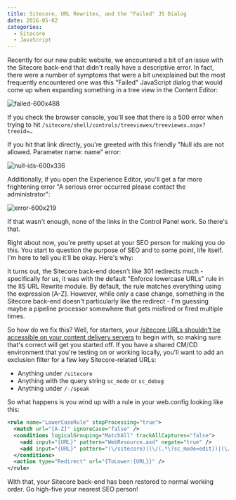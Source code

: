 ```yaml
---
title: Sitecore, URL Rewrites, and the "Failed" JS Dialog
date: 2016-05-02
categories:
  - Sitecore
  - JavaScript
---
```


Recently for our new public website, we encountered a bit of an issue with the Sitecore back-end that didn't really have a descriptive error. In fact, there were a number of symptoms that were a bit unexplained but the most frequently encountered one was this "Failed" JavaScript dialog that would come up when expanding something in a tree view in the Content Editor:

![failed-600x488](/content/images/2018/04/failed-600x488.png)

If you check the browser console, you'll see that there is a 500 error when trying to hit `/sitecore/shell/controls/treeviewex/treeviewex.aspx?treeid=…`

If you hit that link directly, you're greeted with this friendly "Null ids are not allowed. Parameter name: name" error:

![null-ids-600x336](/content/images/2018/04/null-ids-600x336.png)

Additionally, if you open the Experience Editor, you'll get a far more frightening error "A serious error occurred please contact the administrator":

![error-600x219](/content/images/2018/04/error-600x219.png)

If that wasn't enough, none of the links in the Control Panel work. So there's that.

Right about now, you're pretty upset at your SEO person for making you do this. You start to question the purpose of SEO and to some point, life itself. I'm here to tell you it'll be okay. Here's why:

It turns out, the Sitecore back-end doesn't like 301 redirects much - specifically for us, it was with the default "Enforce lowercase URLs" rule in the IIS URL Rewrite module. By default, the rule matches everything using the expression [A-Z]. However, while only a case change, something in the Sitecore back-end doesn't particularly like the redirect - I'm guessing maybe a pipeline processor somewhere that gets misfired or fired multiple times.

So how do we fix this? Well, for starters, your [/sitecore URLs shouldn't be accessible on your content delivery servers](https://doc.sitecore.net/sitecore_experience_platform/setting_up__maintaining/security_hardening/configuring/deny_anonymous_users_access_to_a_folder) to begin with, so making sure that's correct will get you started off. If you have a shared CM/CD environment that you're testing on or working locally, you'll want to add an exclusion filter for a few key Sitecore-related URLs:

- Anything under `/sitecore`
- Anything with the query string `sc_mode` or `sc_debug`
- Anything under `/-/speak`

So what happens is you wind up with a rule in your web.config looking like this:

```xml
<rule name="LowerCaseRule" stopProcessing="true">
  <match url="[A-Z]" ignoreCase="false" />
  <conditions logicalGrouping="MatchAll" trackAllCaptures="false">
    <add input="{URL}" pattern="WebResource.axd" negate="true" />
    <add input="{URL}" pattern="(\/sitecore)|(\/(.*\?sc_mode=edit))|(\/-\/speak)" negate="true" />
  </conditions>
  <action type="Redirect" url="{ToLower:{URL}}" />
</rule>
```

With that, your Sitecore back-end has been restored to normal working order. Go high-five your nearest SEO person!
